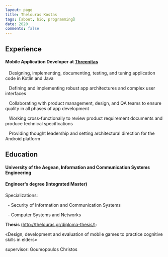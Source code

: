 ```yaml
---
layout: page
title: Thelouras Kostas
tags: [about, bio, programming]
date: 2020
comments: false
---
```

    

## Experience
#### Mobile Application Developer at [Threenitas](https://threenitas.com)

 &nbsp;&nbsp; Designing, implementing, documenting, testing, and tuning application code in Kotlin and Java

 &nbsp;&nbsp; Defining and implementing robust app architectures and complex user interfaces

 &nbsp;&nbsp; Collaborating with product management, design, and QA teams to ensure quality in all phases of app development

 &nbsp;&nbsp; Working cross-functionally to review product requirement documents and produce technical specifications

 &nbsp;&nbsp; Providing thought leadership and setting architectural direction for the Android platform




## Education

#### University of the Aegean, Information and Communication Systems Engineering

#### Engineer's degree (Integrated Master)


Specializations:

&nbsp;&nbsp;- Security of Information and Communication Systems

&nbsp;&nbsp;- Computer Systems and Networks


**Thesis** [(http://thelouras.gr/diploma-thesis/)](http://thelouras.gr/diploma-thesis/):

«Design, development and evaluation of mobile games to practice cognitive skills in elders»

supervisor: Goumopoulos Christos
